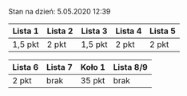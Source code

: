 Stan na dzień: 5.05.2020 12:39

| Lista 1 | Lista 2 | Lista 3 | Lista 4 | Lista 5 |
|---|---|---|---|---|
| 1,5 pkt | 2 pkt | 1,5 pkt | 2 pkt | 2 pkt |

| Lista 6 | Lista 7 | Koło 1| Lista 8/9 |
|---|---|---|---|
| 2 pkt | brak | 35 pkt | brak |
